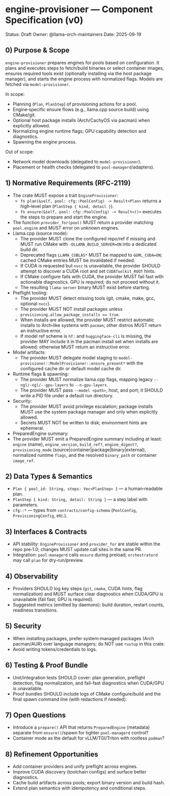 # engine-provisioner — Component Specification (v0)

Status: Draft
Owner: @llama-orch-maintainers
Date: 2025-09-19

## 0) Purpose & Scope

`engine-provisioner` prepares engines for pools based on configuration. It plans and executes steps to fetch/build binaries or select container images, ensures required tools exist (optionally installing via the host package manager), and starts the engine process with normalized flags. Models are fetched via `model-provisioner`.

In scope:
- Planning (`Plan`, `PlanStep`) of provisioning actions for a pool.
- Engine‑specific ensure flows (e.g., llama.cpp source build) using CMake/git.
- Optional host package installs (Arch/CachyOS via pacman) when explicitly allowed.
- Normalizing engine runtime flags; GPU capability detection and diagnostics.
- Spawning the engine process.

Out of scope:
- Network model downloads (delegated to `model-provisioner`).
- Placement or health checks (delegated to `pool-managerd`/adapters).

## 1) Normative Requirements (RFC‑2119)

- The crate MUST expose a trait `EngineProvisioner`:
  - `fn plan(&self, pool: cfg::PoolConfig) -> Result<Plan>` returns a high‑level plan (`PlanStep { kind, detail }`).
  - `fn ensure(&self, pool: cfg::PoolConfig) -> Result<()>` executes the steps to prepare and start the engine.
- The function `provider_for(pool)` MUST return a provider matching `pool.engine` and MUST error on unknown engines.
- Llama.cpp (source mode):
  - The provider MUST clone the configured repo/ref if missing and MUST run CMake with `-DLLAMA_BUILD_SERVER=ON` into a dedicated build dir.
  - Deprecated flags `LLAMA_CUBLAS*` MUST be mapped to `GGML_CUDA=ON`; cached CMake entries MUST be invalidated if needed.
  - If CUDA is requested but `nvcc` is unavailable, the provider SHOULD attempt to discover a CUDA root and set `CUDAToolkit_ROOT` hints.
  - If CMake configure fails with CUDA, the provider MUST fail fast with actionable diagnostics. GPU is required; do not proceed without it.
  - The resulting `llama-server` binary MUST exist before starting.
- Preflight tooling:
  - The provider MUST detect missing tools (git, cmake, make, gcc, optional `nvcc`).
  - The provider MUST NOT install packages unless `provisioning.allow_package_installs == true`.
  - When installs are allowed, the provider MUST restrict automatic installs to Arch‑like systems with `pacman`; other distros MUST return an instructive error.
  - If model ref scheme is `hf:` and `huggingface-cli` is missing, the provider MAY include it in the pacman install set when installs are allowed; otherwise MUST return an instructive error.
- Model artifacts:
  - The provider MUST delegate model staging to `model-provisioner::ModelProvisioner::ensure_present*` with the configured cache dir or default model cache dir.
- Runtime flags & spawning:
  - The provider MUST normalize llama.cpp flags, mapping legacy `--ngl/-ngl/--gpu-layers` to `--n-gpu-layers`.
  - The provider MUST pass `--model <path>`, host, and port; it SHOULD write a PID file under a default run directory.
- Security:
  - The provider MUST avoid privilege escalation; package installs MUST use the system package manager and only when explicitly allowed.
  - Secrets MUST NOT be written to disk; environment hints are ephemeral.
 - PreparedEngine summary:
  - The provider MUST emit a PreparedEngine summary including at least: `engine` (name), `engine_version`, `build_ref?`, `engine_digest?`, `provisioning_mode` (source|container|package|binary|external), normalized runtime `flags`, and the resolved `binary_path` or container `image_ref`.

## 2) Data Types & Semantics

- `Plan { pool_id: String, steps: Vec<PlanStep> }` — a human‑readable plan.
- `PlanStep { kind: String, detail: String }` — a step label with parameters.
- `cfg::*` — types from `contracts/config-schema` (`PoolConfig`, `ProvisioningConfig`, etc.).

## 3) Interfaces & Contracts

- API stability: `EngineProvisioner` and `provider_for` are stable within the repo pre‑1.0; changes MUST update call sites in the same PR.
- Integration: `pool-managerd` calls `ensure` during preload; `orchestratord` may call `plan` for dry‑run/preview.

## 4) Observability

- Providers SHOULD log key steps (`git`, `cmake`, CUDA hints, flag normalization) and MUST surface clear diagnostics when CUDA/GPU is unavailable (fail fast; GPU is required).
- Suggested metrics (emitted by daemons): build duration, restart counts, readiness transitions.

## 5) Security

- When installing packages, prefer system‑managed packages (Arch pacman/AUR) over language managers; do NOT use `rustup` in this crate.
- Avoid writing tokens/credentials to logs.

## 6) Testing & Proof Bundle

- Unit/integration tests SHOULD cover: plan generation, preflight detection, flag normalization, and fail-fast diagnostics when CUDA/GPU is unavailable.
- Proof bundles SHOULD include logs of CMake configure/build and the final spawn command line (with redactions if needed).

## 7) Open Questions

- Introduce a `prepare()` API that returns `PreparedEngine` (metadata) separate from `ensure()`/spawn for tighter `pool-managerd` control?
- Container mode as the default for vLLM/TGI/Triton with rootless `podman`?

## 8) Refinement Opportunities

- Add container providers and unify preflight across engines.
- Improve CUDA discovery (toolchain configs) and surface better diagnostics.
- Cache build artifacts across pools; export binary version and build hash.
- Extend plan semantics with idempotency and conditional steps.
